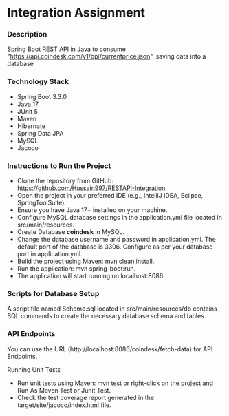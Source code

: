 # Integration Assignment
### Description
Spring Boot REST API in Java to consume "https://api.coindesk.com/v1/bpi/currentprice.json", saving data into a database

### Technology Stack
- Spring Boot 3.3.0
- Java 17
- JUnit 5
- Maven
- Hibernate
- Spring Data JPA
- MySQL
- Jacoco

### Instructions to Run the Project
- Clone the repository from GitHub: https://github.com/Hussain997/RESTAPI-Integration
- Open the project in your preferred IDE (e.g., IntelliJ IDEA, Eclipse, SpringToolSuite).
- Ensure you have Java 17+ installed on your machine.
- Configure MySQL database settings in the application.yml file located in src/main/resources.
- Create Database **coindesk** in MySQL.
- Change the database username and password in application.yml.
The default port of the database is 3306. Configure as per your database port in application.yml.
- Build the project using Maven: mvn clean install.
- Run the application: mvn spring-boot:run.
- The application will start running on localhost:8086.

### Scripts for Database Setup
A script file named Scheme.sql located in src/main/resources/db contains SQL commands to create the necessary database schema and tables.

### API Endpoints
You can use the URL (http://localhost:8086/coindesk/fetch-data) for API Endpoints.


Running Unit Tests
* Run unit tests using Maven: mvn test or right-click on the project and Run As Maven Test or Junit Test.
* Check the test coverage report generated in the target/site/jacoco/index.html file.
